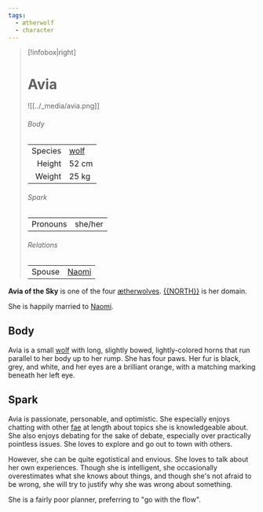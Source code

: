 ```yaml
---
tags:
  - ætherwolf
  - character
---
```

> [!infobox|right]
> # Avia
> ![[../_media/avia.png]]
> ###### Body
> |  |  |
> | ---: | ---- |
> | Species | [wolf](<../Æther/Body.md#Wolf>) |
> | Height | 52 cm |
> | Weight | 25 kg |
> ###### Spark
> |  |  |
> | ---: | ---- |
> | Pronouns | she/her |
> ###### Relations
> |  |  |
> | ---: | ---- |
> | Spouse | [Naomi](<./Naomi.md>) |

**Avia of the Sky** is one of the four [ætherwolves](<../Æther/Ætherwolf.md>). [{{NORTH}}](<../Locations/{{NORTH}}.md>) is her domain.

She is happily married to [Naomi](<./Naomi.md>).

## Body
Avia is a small [wolf](<../Æther/Body.md#Wolf>) with long, slightly bowed, lightly-colored horns that run parallel to her body up to her rump. She has four paws. Her fur is black, grey, and white, and her eyes are a brilliant orange, with a matching marking beneath her left eye.

## Spark
Avia is passionate, personable, and optimistic. She especially enjoys chatting with other [fae](<../Æther/Fae.md>) at length about topics she is knowledgeable about. She also enjoys debating for the sake of debate, especially over practically pointless issues. She loves to explore and go out to town with others.

However, she can be quite egotistical and envious. She loves to talk about her own experiences. Though she is intelligent, she occasionally overestimates what she knows about things, and though she's not afraid to be wrong, she will try to justify why she was wrong about something.

She is a fairly poor planner, preferring to "go with the flow".